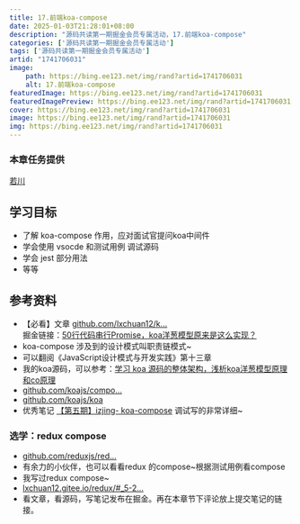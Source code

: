 ```yaml
---
title: 17.前端koa-compose
date: 2025-01-03T21:28:01+08:00
description: "源码共读第一期掘金会员专属活动，17.前端koa-compose"
categories: ['源码共读第一期掘金会员专属活动']
tags: ['源码共读第一期掘金会员专属活动']
artid: "1741706031"
image:
    path: https://bing.ee123.net/img/rand?artid=1741706031
    alt: 17.前端koa-compose
featuredImage: https://bing.ee123.net/img/rand?artid=1741706031
featuredImagePreview: https://bing.ee123.net/img/rand?artid=1741706031
cover: https://bing.ee123.net/img/rand?artid=1741706031
image: https://bing.ee123.net/img/rand?artid=1741706031
img: https://bing.ee123.net/img/rand?artid=1741706031
---
```


### 本章任务提供
[若川](https://juejin.cn/user/1415826704971918)

## 学习目标

-   了解 koa-compose 作用，应对面试官提问koa中间件
-   学会使用 vsocde 和测试用例 调试源码
-   学会 jest 部分用法
-   等等

##

## 参考资料

-   【必看】文章 [github.com/lxchuan12/k…](https://link.juejin.cn?target=https%3A%2F%2Fgithub.com%2Flxchuan12%2Fkoa-compose-analysis "https://github.com/lxchuan12/koa-compose-analysis")  
    掘金链接：[50行代码串行Promise，koa洋葱模型原来是这么实现？](https://juejin.cn/post/7005375860509245471 "https://juejin.cn/post/7005375860509245471")
-   koa-compose 涉及到的设计模式叫职责链模式~
-   可以翻阅《JavaScript设计模式与开发实践》第十三章
-   我的koa源码，可以参考：[学习 koa 源码的整体架构，浅析koa洋葱模型原理和co原理](https://juejin.cn/post/6844904088220467213 "https://juejin.cn/post/6844904088220467213")
-   [github.com/koajs/compo…](https://link.juejin.cn?target=https%3A%2F%2Fgithub.com%2Fkoajs%2Fcompose "https://github.com/koajs/compose")
-   [github.com/koajs/koa](https://link.juejin.cn?target=https%3A%2F%2Fgithub.com%2Fkoajs%2Fcompose "https://github.com/koajs/compose")
-   优秀笔记 [【第五期】izjing- koa-compose](https://link.juejin.cn?target=https%3A%2F%2Fwww.yuque.com%2Fruochuan12%2Fbn1ps1%2Ffbbw3g "https://www.yuque.com/ruochuan12/bn1ps1/fbbw3g") 调试写的非常详细~

### 选学：redux compose

-   [github.com/reduxjs/red…](https://link.juejin.cn?target=https%3A%2F%2Fgithub.com%2Freduxjs%2Fredux%2Fblob%2Fmaster%2Fsrc%2Fcompose.ts "https://github.com/reduxjs/redux/blob/master/src/compose.ts")
-   有余力的小伙伴，也可以看看redux 的compose~根据测试用例看compose
-   我写过redux compose~
-   [lxchuan12.gitee.io/redux/#_5-2…](https://link.juejin.cn?target=https%3A%2F%2Flxchuan12.gitee.io%2Fredux%2F%23_5-2-redux-compose-functions "https://lxchuan12.gitee.io/redux/#_5-2-redux-compose-functions")
-   看文章，看源码，写笔记发布在掘金。再在本章节下评论放上提交笔记的链接。
